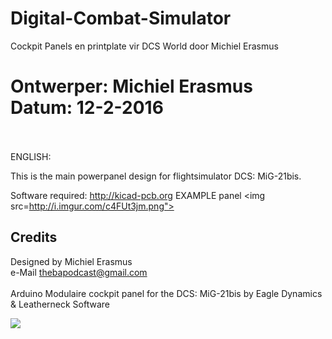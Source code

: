 # Digital-Combat-Simulator
Cockpit Panels en printplate vir DCS World door Michiel Erasmus

Ontwerper: Michiel Erasmus<br>
Datum:     12-2-2016<br>
<br>
=======
ENGLISH:

This is the main powerpanel design for flightsimulator DCS: MiG-21bis.

Software required: http://kicad-pcb.org
EXAMPLE panel <img src=http://i.imgur.com/c4FUt3jm.png">

Credits
---
Designed by Michiel Erasmus <br/>
e-Mail thebapodcast@gmail.com<br/>
<br/>
Arduino Modulaire cockpit panel for the DCS: MiG-21bis by Eagle Dynamics &amp; Leatherneck Software<br/>

<img src="https://i.imgur.com/yPtFUdrm.jpg">
